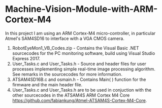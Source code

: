 # Machine-Vision-Module-with-ARM-Cortex-M4
In this project I am using an ARM Cortex-M4 micro-controller, in particular Atmel's SAM4SD16 to interface with a VGA CMOS camera.
1. RobotEyeMon1_VB_Codes.zip - Contains the Visual Basic .NET sourcecodes for the PC monitoring software, build using Visual Studio Express 2017.
2. User_Tasks.c and User_Tasks.h - Source and header files for user processes implementing simple real-time image processing algorithm.  See remarks in the sourcecodes for more information.
3. ATSAM4SD16B.c and osmain.h - Contains Main( ) function for the firmware and the main header file.  
4. User_Tasks.c and User_Tasks.h are to be used in conjuction with the other sourcecodes in the ATSAM4S ARM Cortex M4 Core https://github.com/fabiankung/Atmel-ATSAM4S-Cortex-M4-Core.
